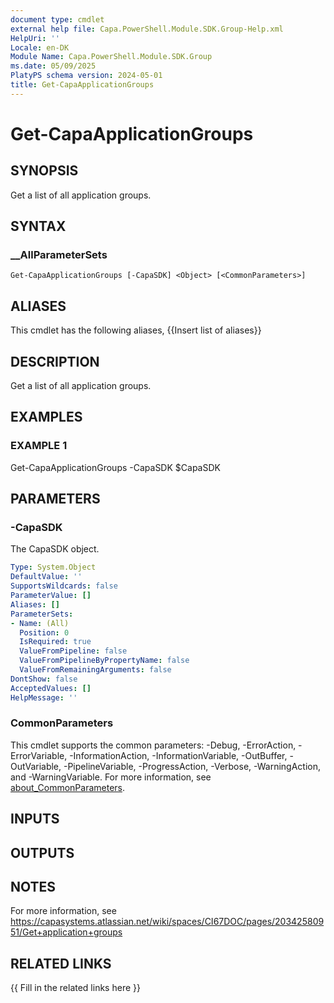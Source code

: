 ```yaml
---
document type: cmdlet
external help file: Capa.PowerShell.Module.SDK.Group-Help.xml
HelpUri: ''
Locale: en-DK
Module Name: Capa.PowerShell.Module.SDK.Group
ms.date: 05/09/2025
PlatyPS schema version: 2024-05-01
title: Get-CapaApplicationGroups
---
```


# Get-CapaApplicationGroups

## SYNOPSIS

Get a list of all application groups.

## SYNTAX

### __AllParameterSets

```
Get-CapaApplicationGroups [-CapaSDK] <Object> [<CommonParameters>]
```

## ALIASES

This cmdlet has the following aliases,
  {{Insert list of aliases}}

## DESCRIPTION

Get a list of all application groups.

## EXAMPLES

### EXAMPLE 1

Get-CapaApplicationGroups -CapaSDK $CapaSDK

## PARAMETERS

### -CapaSDK

The CapaSDK object.

```yaml
Type: System.Object
DefaultValue: ''
SupportsWildcards: false
ParameterValue: []
Aliases: []
ParameterSets:
- Name: (All)
  Position: 0
  IsRequired: true
  ValueFromPipeline: false
  ValueFromPipelineByPropertyName: false
  ValueFromRemainingArguments: false
DontShow: false
AcceptedValues: []
HelpMessage: ''
```

### CommonParameters

This cmdlet supports the common parameters: -Debug, -ErrorAction, -ErrorVariable,
-InformationAction, -InformationVariable, -OutBuffer, -OutVariable, -PipelineVariable,
-ProgressAction, -Verbose, -WarningAction, and -WarningVariable. For more information, see
[about_CommonParameters](https://go.microsoft.com/fwlink/?LinkID=113216).

## INPUTS

## OUTPUTS

## NOTES

For more information, see https://capasystems.atlassian.net/wiki/spaces/CI67DOC/pages/20342580951/Get+application+groups


## RELATED LINKS

{{ Fill in the related links here }}

